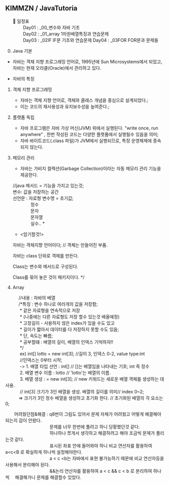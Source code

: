 ## KIMMZN / JavaTutoria
&nbsp;&nbsp;&nbsp;&nbsp;&nbsp; 📝 일정표  
  　　　　Day01 : _00_변수와 자바 기초  
  　　　　Day02 : _01_array 1차원배열특징과 연습문제  
  　　　　Day03 : _02IF IF문 기초와 연습문제
          Day04 : _03FOR FOR문과 문제들
	  

   00. Java 기본
   
   - 자바는 객체 지향 프로그래밍 언어로, 1995년에 Sun Microsystems에서 되었고, 자바는 현재 오라클(Oracle)에서 관리하고 있다.
   * 자바의 특징 
   1. 객체 지향 프로그래밍
      - 자바는 객체 지향 언어로, 객체와 클래스 개념을 중심으로 설계되었다.;
      - 이는 코드의 재사용성과 유지보수성을 높여준다.;
     
   2. 플랫폼 독립
      - 자바 프로그램은 자바 가상 머신(JVM) 위에서 실행된다. "write once, run anywhere" , 한번 작성된 코드는 다양한 플랫폼에서 실행될수 있음을 의미;
      - 자바 바이트코드(.class 파일)가 JVM에서 실행되므로, 특정 운영체제에 종속되지 않는다.

   3. 메모리 관리
      - 자바는 가비지 컬렉션(Garbage Collection)이라는 자동 메모리 관리 기능을 제공한다.
      
      //java
		메서드 = 기능을 가지고 있는것;  
		변수: 값을 저장하는 공간  
		선언문 :  자료형 변수명 = 초기값;  
 		    정수  
 		    문자  
 		    문자열  
 		    실수..
		 * 
		 * <암기할것!>  
   
		자바는 객체지향 언어이다; // 객체는 만들어진 부품.
  
		자바는 class 단위로 객체를 만든다.
  
		Class는 변수와 메서드로 구성된다.
  
		Class를 묶어 놓은 것이 패키지이다. */
		

01. Array

   //내용 : 자바의 배열  
		   /*특징 : 변수 하나로 여러개의 값을 저장함;  
		    * 		같은 자료형을 연속적으로 저장  
		    * 		(나중에는 다른 자료형도 저장 할수 있는것 배울예정)  
		    * 		고정길이 - 사용하지 않은 index가 있을 수도 있고  
		    * 				 길이가 짧아서 데이터를 다 저장하지 못할 수도 있음;  
		    * 				 단, 속도는 빠름;  
		    * 공부할떄 : 배열의 길이, 배열의 인덱스 기억하자!!  
		    */  
          ex) int[] lotto = new int[3]; //길이 3, 인덱스 0-2, value type:int  
                                        //인덱스는 0부터 시작;  
          -> 1. 배열 타입 선언 : int[] // []는 배열임을 나타내는 기호; int 즉 정수  
             2. 배열 변수 이름 : lotto // 'lotto'는 배열의 이름.   
             3. 배열 생성 : = new int[3]; // new 키워드는 새로운 배열 객체를 생성하는 데 사용.  
                                         // int[3] 크기가 3인 배열을 생성. 배열의 길이를 의미// index 0~2;  
          => 크기가 3인 정수 배열을 생성하고 초기화 한다.    // 초기화된 배열의 각 요소는 0;  
                                      
                                                      
  어려웠던점&해결 : q8번이 그림도 있어서 문제 자체가 어려웠고 어떻게 해결해야되는지 감이 안왔다.    
                    문제를 너무 한번에 풀려고 하니 당황했던것 같다.  
                    하나하나 쪼개서 생각하고 해결하려고 해야 조금씩 문제가 풀리는것 같다.  
                    표시된 좌표 안에 들어와야 하니 비교 연산자를 활용하여 a<c<B 로 확실하게 하나씩 설정해야한다.  
                     a < c <b는 자바에서 표현 불가능하기 때문에 비교 연산자등을 사용해서 분리해야 된다.  
                    &&논리 연산자를 활용하여 a < c && c < b 로 분리하여 하나씩  해결해가니 문제를 해결할수 있었다.  
		    

